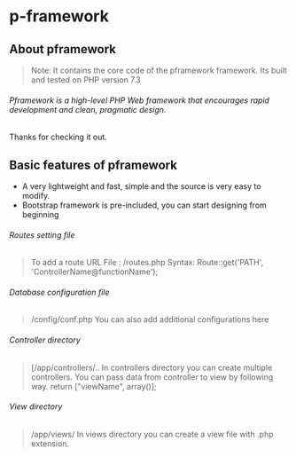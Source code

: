 # p-framework

## About pframework
> Note: It contains the core code of the pframework framework. Its built and tested on PHP version 7.3
###### Pframework is a high-level PHP Web framework that encourages rapid development and clean, pragmatic design.
Thanks for checking it out.

## Basic features of pframework
- A very lightweight and fast, simple and the source is very easy to modify.
- Bootstrap framework is pre-included, you can start designing from beginning


###### Routes setting file
>To add a route URL
> File : /routes.php
>Syntax: Route::get('PATH', 'ControllerName@functionName');

###### Database configuration file
>/config/conf.php
>You can also add additional configurations here

###### Controller directory
>[/app/controllers/..
>In controllers directory you can create multiple controllers.
> You can pass data from controller to view by following way.
>return ["viewName", array()];

###### View directory
>/app/views/
>In views directory you can create a view file with .php extension.



